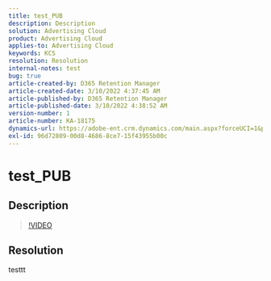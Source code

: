 ```yaml
---
title: test_PUB
description: Description
solution: Advertising Cloud
product: Advertising Cloud
applies-to: Advertising Cloud
keywords: KCS
resolution: Resolution
internal-notes: test
bug: true
article-created-by: D365 Retention Manager
article-created-date: 3/10/2022 4:37:45 AM
article-published-by: D365 Retention Manager
article-published-date: 3/10/2022 4:38:52 AM
version-number: 1
article-number: KA-18175
dynamics-url: https://adobe-ent.crm.dynamics.com/main.aspx?forceUCI=1&pagetype=entityrecord&etn=knowledgearticle&id=9f4ecdcf-2ba0-ec11-b400-0022480b0832
exl-id: 96d72809-00d8-4686-8ce7-15f43955b00c
---
```

# test_PUB

## Description



>[!VIDEO](https://video.tv.adobe.com/v/18696?quality=9&amp;learn=on)

 


## Resolution


testtt
